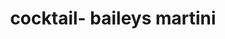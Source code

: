 ---
id: 5e2382bf8fe23c001450065f
servings:
notes:
directions: 'put ice in shaker
add alcohol
shake
drizzle chocolate sauce on cup'
ingredients: '2 oz baileys
1 oz vodka'
rating: 5
ease: easy

category:
href:
totalTime:
cookTime:
prepTime:
title: cocktail- baileys martini
path: /cocktail-baileys-martini
---